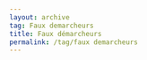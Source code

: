 ```yaml
---
layout: archive  
tag: Faux demarcheurs  
title: Faux démarcheurs  
permalink: /tag/faux demarcheurs
---
```

